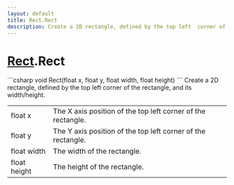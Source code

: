 ```yaml
---
layout: default
title: Rect.Rect
description: Create a 2D rectangle, defined by the top left  corner of the rectangle, and its width/height.
---
```

# [Rect]({{site.url}}/Pages/StereoKit/Rect.html).Rect

<div class='signature' markdown='1'>
```csharp
void Rect(float x, float y, float width, float height)
```
Create a 2D rectangle, defined by the top left  corner of
the rectangle, and its width/height.
</div>

|  |  |
|--|--|
|float x|The X axis position of the top left corner of the             rectangle.|
|float y|The Y axis position of the top left corner of the             rectangle.|
|float width|The width of the rectangle.|
|float height|The height of the rectangle.|




